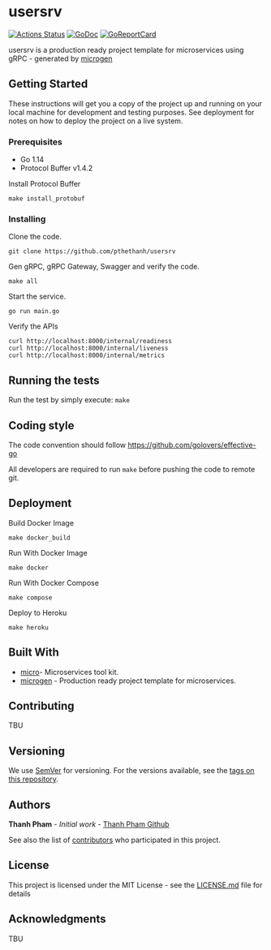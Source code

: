 # usersrv

[![Actions Status](https://github.com/pthethanh/usersrv/workflows/Go/badge.svg)](https://github.com/pthethanh/usersrv/actions)
[![GoDoc](https://godoc.org/github.com/pthethanh/usersrv?status.svg)](https://pkg.go.dev/mod/github.com/pthethanh/usersrv)
[![GoReportCard](https://goreportcard.com/badge/github.com/pthethanh/usersrv)](https://goreportcard.com/report/github.com/pthethanh/usersrv)

usersrv is a production ready project template for microservices using gRPC - generated by [microgen](https://github.com/pthethanh/microgen)

## Getting Started

These instructions will get you a copy of the project up and running on your local machine for development and testing purposes. See deployment for notes on how to deploy the project on a live system.

### Prerequisites

- Go 1.14
- Protocol Buffer v1.4.2

Install Protocol Buffer

```shell
make install_protobuf
```

### Installing

Clone the code.
```shell
git clone https://github.com/pthethanh/usersrv
```

Gen gRPC, gRPC Gateway, Swagger and verify the code.

```shell
make all
```

Start the service.

```shell
go run main.go
```

Verify the APIs

```shell
curl http://localhost:8000/internal/readiness
curl http://localhost:8000/internal/liveness
curl http://localhost:8000/internal/metrics
```

## Running the tests

Run the test by simply execute: `make`

## Coding style

The code convention should follow https://github.com/golovers/effective-go

All developers are required to run `make` before pushing the code to remote git.

## Deployment

Build Docker Image

```shell
make docker_build
```

Run With Docker Image

```shell
make docker
```

Run With Docker Compose

```shell
make compose
```

Deploy to Heroku

```shell
make heroku
```

## Built With

- [micro](https://github.com/pthethanh/micro)- Microservices tool kit.
- [microgen](https://github.com/pthethanh/microgen) - Production ready project template for microservices.

## Contributing

TBU

## Versioning

We use [SemVer](http://semver.org/) for versioning. For the versions available, see the [tags on this repository](https://github.com/pthethanh/usersrv/tags).

## Authors

**Thanh Pham** - *Initial work* - [Thanh Pham Github](https://github.com/pthethanh)

See also the list of [contributors](https://github.com/pthethanh/usersrv/contributors) who participated in this project.

## License

This project is licensed under the MIT License - see the [LICENSE.md](LICENSE.md) file for details

## Acknowledgments

TBU
	
